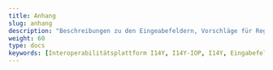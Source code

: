 ```yaml
---
title: Anhang
slug: anhang
description: "Beschreibungen zu den Eingeabefeldern, Vorschläge für Regex-Ausdrücke und eine Übersicht über die Partnerorganisationen: Im Anhang finden Sie detaillierte Informationen zur Interoperabilitätsplattform I14Y."
weight: 60
type: docs
keywords: [Interoperabilitätsplattform I14Y, I14Y-IOP, I14Y, Eingabefelder, Regex, Changelog, Weblinks, Partnerorganisationen]
---
```

